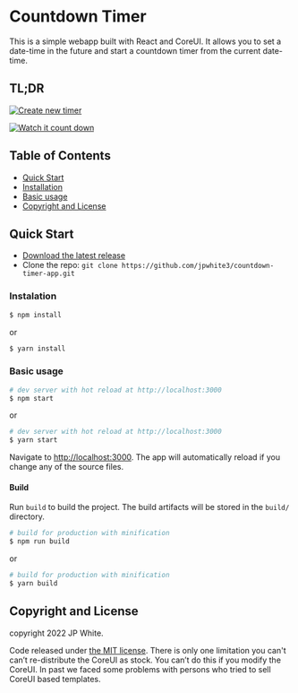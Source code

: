 # Countdown Timer

This is a simple webapp built with React and CoreUI. It allows you to set a date-time in the future and start a countdown timer from the current date-time.

## TL;DR

[![Create new timer](https://github.com/jpwhite3/countdown-timer-app/blob/main/images/image_01.png 'Create new timer')](https://jpwhite3.github.io/countdown-timer-app)

[![Watch it count down](https://github.com/jpwhite3/countdown-timer-app/blob/main/images/image_02.png 'Watch it count down')](https://jpwhite3.github.io/countdown-timer-app)

## Table of Contents

- [Quick Start](#quick-start)
- [Installation](#installation)
- [Basic usage](#basic-usage)
- [Copyright and License](#copyright-and-license)

## Quick Start

- [Download the latest release](https://github.com/jpwhite3/countdown-timer-app/archive/refs/heads/main.zip)
- Clone the repo: `git clone https://github.com/jpwhite3/countdown-timer-app.git`

### Instalation

```bash
$ npm install
```

or

```bash
$ yarn install
```

### Basic usage

```bash
# dev server with hot reload at http://localhost:3000
$ npm start
```

or

```bash
# dev server with hot reload at http://localhost:3000
$ yarn start
```

Navigate to [http://localhost:3000](http://localhost:3000). The app will automatically reload if you change any of the source files.

#### Build

Run `build` to build the project. The build artifacts will be stored in the `build/` directory.

```bash
# build for production with minification
$ npm run build
```

or

```bash
# build for production with minification
$ yarn build
```

## Copyright and License

copyright 2022 JP White.

Code released under [the MIT license](https://github.com/jpwhite3/countdown-timer-app/blob/main/LICENSE).
There is only one limitation you can't can’t re-distribute the CoreUI as stock. You can’t do this if you modify the CoreUI. In past we faced some problems with persons who tried to sell CoreUI based templates.
